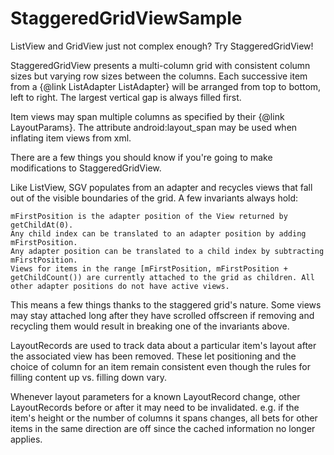 # StaggeredGridViewSample

ListView and GridView just not complex enough? Try StaggeredGridView!

StaggeredGridView presents a multi-column grid with consistent column sizes but varying row sizes between the columns. Each successive item from a {@link ListAdapter ListAdapter} will be arranged from top to bottom, left to right. The largest vertical gap is always filled first.

Item views may span multiple columns as specified by their {@link LayoutParams}. The attribute android:layout_span may be used when inflating item views from xml.

There are a few things you should know if you're going to make modifications to StaggeredGridView.

Like ListView, SGV populates from an adapter and recycles views that fall out of the visible boundaries of the grid. A few invariants always hold:

    mFirstPosition is the adapter position of the View returned by getChildAt(0).
    Any child index can be translated to an adapter position by adding mFirstPosition.
    Any adapter position can be translated to a child index by subtracting mFirstPosition.
    Views for items in the range [mFirstPosition, mFirstPosition + getChildCount()) are currently attached to the grid as children. All other adapter positions do not have active views.

This means a few things thanks to the staggered grid's nature. Some views may stay attached long after they have scrolled offscreen if removing and recycling them would result in breaking one of the invariants above.

LayoutRecords are used to track data about a particular item's layout after the associated view has been removed. These let positioning and the choice of column for an item remain consistent even though the rules for filling content up vs. filling down vary.

Whenever layout parameters for a known LayoutRecord change, other LayoutRecords before or after it may need to be invalidated. e.g. if the item's height or the number of columns it spans changes, all bets for other items in the same direction are off since the cached information no longer applies.
